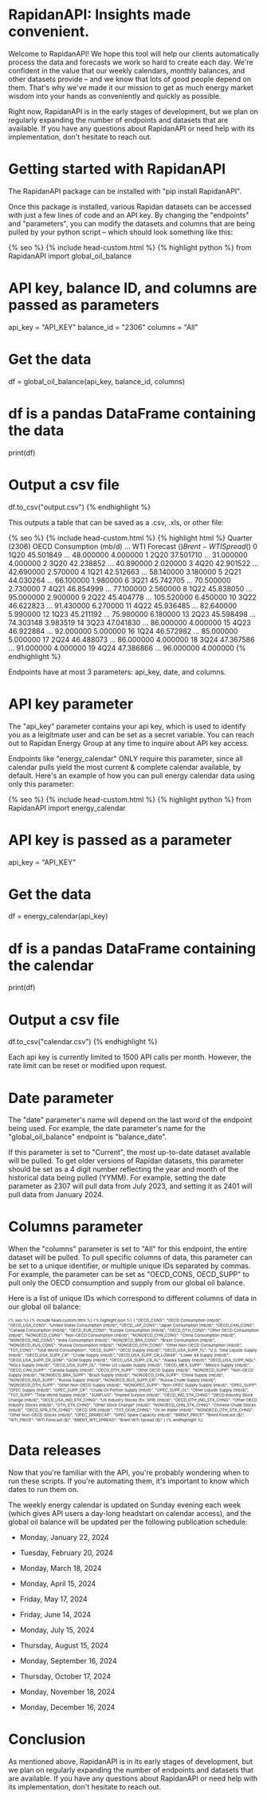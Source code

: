 # RapidanAPI: Insights made convenient.
Welcome to RapidanAPI! We hope this tool will help our clients automatically process the data and forecasts we work so hard to create each day. We're confident in the value that our weekly calendars, monthly balances, and other datasets provide – and we know that lots of good people depend on them. That's why we've made it our mission to get as much energy market wisdom into your hands as conveniently and quickly as possible.

Right now, RapidanAPI is in the early stages of development, but we plan on regularly expanding the number of endpoints and datasets that are available. If you have any questions about RapidanAPI or need help with its implementation, don't hesitate to reach out.

# Getting started with RapidanAPI
The RapidanAPI package can be installed with "pip install RapidanAPI".

Once this package is installed, various Rapidan datasets can be accessed with just a few lines of code and an API key. By changing the "endpoints" and "parameters", you can modify the datasets and columns that are being pulled by your python script – which should look something like this:

{% seo %} {% include head-custom.html %}
{% highlight python %}
from RapidanAPI import global_oil_balance

# API key, balance ID, and columns are passed as parameters
api_key = "API_KEY"
balance_id = "2306"
columns = "All"

# Get the data
df = global_oil_balance(api_key, balance_id, columns)

# df is a pandas DataFrame containing the data
print(df)

# Output a csv file
df.to_csv("output.csv")
{% endhighlight %}

This outputs a table that can be saved as a .csv, .xls, or other file:

{% seo %} {% include head-custom.html %}
{% highlight html %}
   Quarter (2306)  OECD Consumption (mb/d)  ...  WTI Forecast ($)  Brent-WTI Spread ($)
0            1Q20                45.501849  ...         48.000000              4.000000
1            2Q20                37.501710  ...         31.000000              4.000000
2            3Q20                42.238852  ...         40.890000              2.020000
3            4Q20                42.901522  ...         42.690000              2.570000
4            1Q21                42.512663  ...         58.140000              3.180000
5            2Q21                44.030264  ...         66.100000              1.980000
6            3Q21                45.742705  ...         70.500000              2.730000
7            4Q21                46.854999  ...         77.100000              2.560000
8            1Q22                45.838050  ...         95.000000              2.900000
9            2Q22                45.404778  ...        105.520000              6.450000
10           3Q22                46.622823  ...         91.430000              6.270000
11           4Q22                45.936485  ...         82.640000              5.990000
12           1Q23                45.211192  ...         75.980000              6.180000
13           2Q23                45.598498  ...         74.303148              3.983519
14           3Q23                47.041830  ...         86.000000              4.000000
15           4Q23                46.922884  ...         92.000000              5.000000
16           1Q24                46.572982  ...         85.000000              5.000000
17           2Q24                46.488073  ...         86.000000              4.000000
18           3Q24                47.367586  ...         91.000000              4.000000
19           4Q24                47.386866  ...         96.000000              4.000000
{% endhighlight %}

Endpoints have at most 3 parameters: api_key, date, and columns.

# API key parameter
The "api_key" parameter contains your api key, which is used to identify you as a leigitmate user and can be set as a secret variable. You can reach out to Rapidan Energy Group at any time to inquire about API key access.

Endpoints like "energy_calendar" ONLY require this parameter, since all calendar pulls yield the most current & complete calendar available, by default. Here's an example of how you can pull energy calendar data using only this parameter:

{% seo %} {% include head-custom.html %}
{% highlight python %}
from RapidanAPI import energy_calendar

# API key is passed as a parameter
api_key = "API_KEY"

# Get the data
df = energy_calendar(api_key)

# df is a pandas DataFrame containing the calendar
print(df)

# Output a csv file
df.to_csv("calendar.csv")
{% endhighlight %}

Each api key is currently limited to 1500 API calls per month. However, the rate limit can be reset or modified upon request.

# Date parameter
The "date" parameter's name will depend on the last word of the endpoint being used. For example, the date parameter's name for the "global_oil_balance" endpoint is "balance_date".

If this parameter is set to "Current", the most up-to-date dataset available will be pulled. To get older versions of Rapidan datasets, this parameter should be set as a 4 digit number reflecting the year and month of the historical data being pulled (YYMM). For example, setting the date parameter as 2307 will pull data from July 2023, and setting it as 2401 will pull data from January 2024.

# Columns parameter
When the "columns" parameter is set to "All" for this endpoint, the entire dataset will be pulled. To pull specific columns of data, this parameter can be set to a unique identifier, or multiple unique IDs separated by commas. For example, the parameter can be set as "OECD_CONS, OECD_SUPP" to pull only the OECD consumption and supply from our global oil balance.

Here is a list of unique IDs which correspond to different columns of data in our global oil balance:

<div style="font-size: 8px;">
{% seo %} {% include head-custom.html %}
{% highlight json %}
{
    "OECD_CONS": "OECD Consumption (mb/d)",
    "OECD_USA_CONS": "United States Consumption (mb/d)",
    "OECD_JAP_CONS": "Japan Consumption (mb/d)",
    "OECD_CAN_CONS": "Canada Consumption (mb/d)",
    "OECD_EUR_CONS": "Europe Consumption (mb/d)",
    "OECD_OTH_CONS": "Other OECD Consumption (mb/d)",
    "NONOECD_CONS": "Non-OECD Consumption (mb/d)",
    "NONOECD_CHN_CONS": "China Consumption (mb/d)",
    "NONOECD_IND_CONS": "India Consumption (mb/d)",
    "NONOECD_BRA_CONS": "Brazil Consumption (mb/d)",
    "NONOECD_RUS_CONS": "Russia Consumption (mb/d)",
    "NONOECD_OTH_CONS": "Other Non-OECD Consumption (mb/d)",
    "TOT_CONS": "Total World Consumption",
    "OECD_SUPP": "OECD Supply (mb/d)",
    "OECD_USA_SUPP_TL": "U.S. Total Liquids Supply (mb/d)",
    "OECD_USA_SUPP_CR": "Crude Supply (mb/d)",
    "OECD_USA_SUPP_CR_LOW48": "Lower 48 Supply (mb/d)",
    "OECD_USA_SUPP_CR_GOM": "GOM Supply (mb/d)",
    "OECD_USA_SUPP_CR_AL": "Alaska Supply (mb/d)",
    "OECD_USA_SUPP_NGL": "NGLs Supply (mb/d)",
    "OECD_USA_SUPP_OL": "Other US Liquids Supply (mb/d)",
    "OECD_MEX_SUPP": "Mexico Supply (mb/d)",
    "OECD_CAN_SUPP": "Canada Supply (mb/d)",
    "OECD_OTH_SUPP": "Other OECD Supply (mb/d)",
    "NONOECD_SUPP": "Non-OECD Supply (mb/d)",
    "NONOECD_BRA_SUPP": "Brazil Supply (mb/d)",
    "NONOECD_CHN_SUPP": "China Supply (mb/d)",
    "NONOECD_RUS_SUPP": "Russia Supply (mb/d)",
    "NONOECD_RUS_SUPP_CR": "Russia Crude Supply (mb/d)",
    "NONOECD_OTH_SUPP": "Other Non-OECD Supply (mb/d)",
    "NONOPEC_SUPP": "Non-OPEC Supply Supply (mb/d)",
    "OPEC_SUPP": "OPEC Supply (mb/d)",
    "OPEC_SUPP_CR": "Crude Oil Portion Supply (mb/d)",
    "OPEC_SUPP_OL": "Other Liquids Supply (mb/d)",
    "TOT_SUPP": "Total World Supply (mb/d)",
    "SURPLUS": "Implied Surplus (mb/d)",
    "OECD_IND_STK_CHNG": "OECD Industry Stock Change (mb/d)",
    "OECD_USA_IND_STK_CHNG": "US Industry Stocks (Ex. SPR) (mb/d)",
    "OECD_OTH_IND_STK_CHNG": "Other OECD Industry Stocks (mb/d)",
    "OTH_STK_CHNG": "Other Stock Change* (mb/d)",
    "NONOECD_CHN_STK_CHNG": "Chinese Crude Stocks (mb/d)",
    "OECD_SPR_STK_CHNG": "OECD SPR (mb/d)",
    "TOT_OOW_CHNG": "Oil on Water (mb/d)",
    "NONOECD_OTH_STK_CHNG": "Other Non-OECD Stocks (mb/d)",
    "OPEC_SPARECAP": "OPEC Spare Capacity (mb/d)",
    "BRENT_PRICE": "Brent Forecast ($)",
    "WTI_PRICE": "WTI Forecast ($)",
    "BRENT_WTI_SPREAD": "Brent-WTI Spread ($)"
}
{% endhighlight %}
</div>

# Data releases
Now that you're familiar with the API, you're probably wondering when to run these scripts. If you're automating them, it's important to know which dates to run them on. 

The weekly energy calendar is updated on Sunday evening each week (which gives API users a day-long headstart on calendar access), and the global oil balance will be updated per the following publication schedule:

- Monday, January 22, 2024

- Tuesday, February 20, 2024

- Monday, March 18, 2024

- Monday, April 15, 2024

- Friday, May 17, 2024

- Friday, June 14, 2024

- Monday, July 15, 2024

- Thursday, August 15, 2024

- Monday, September 16, 2024

- Thursday, October 17, 2024

- Monday, November 18, 2024

- Monday, December 16, 2024

# Conclusion
As mentioned above, RapidanAPI is in its early stages of development, but we plan on regularly expanding the number of endpoints and datasets that are available. If you have any questions about RapidanAPI or need help with its implementation, don't hesitate to reach out.
